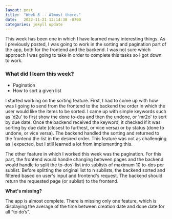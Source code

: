 ```yaml
---
layout: post
title:  "Week 8 -- Almost there."
date:   2022-11-21 12:14:38 -0700
categories: jekyll update
---
```

This week has been one in which I have learned many interesting things. As I previously posted, I was going to work in the sorting and pagination part of the app, both for the frontend and the backend. I was not sure which approach I was going to take in order to complete this tasks so I got down to work.

### What did I learn this week?
- Pagination
- How to sort a given list

I started working on the sorting feature. First, I had to come up with how was I going to send from the frontend to the backend the order in which the user would like the items to be sorted. I came up with simple keywords such as 'd2u' to first show the done to-dos and then the undone, or 'mr2o' to sort by due date. Once the backend received the keyword, it checked if it was sorting by due date (closest to furthest, or vice versa) or by status (done to undone, or vice versa). The backend handled the sorting and returned to the frontend the list in the desired order. This feature was not as challenging as I expected, but I still learned a lot from implementing this.

The other feature in which I worked this week was the pagination. For this part, the frontend would handle changing between pages and the backend would handle to split the to-dos' list into sublists of maximum 10 to-dos per sublist. Before splitting the original list to n sublists, the backend sorted and filtered based on user's input and frontend's request. The backend should return the requested page (or sublist) to the frontend.

**What's missing?** 

The app is almost complete. There is missing only one feature, which is displaying the average of the time between creation date and done date for all “to do’s”.